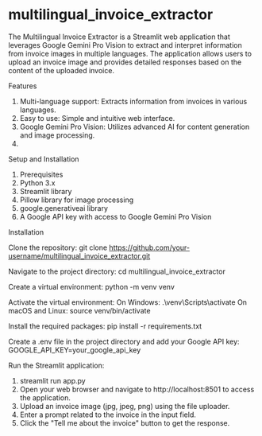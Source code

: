 # multilingual_invoice_extractor

The Multilingual Invoice Extractor is a Streamlit web application that leverages Google Gemini Pro Vision to extract and interpret information from invoice images in multiple languages. The application allows users to upload an invoice image and provides detailed responses based on the content of the uploaded invoice.

Features
1. Multi-language support: Extracts information from invoices in various languages.
2. Easy to use: Simple and intuitive web interface.
3. Google Gemini Pro Vision: Utilizes advanced AI for content generation and image processing.
4. 
Setup and Installation
1. Prerequisites
2. Python 3.x
3. Streamlit library
4. Pillow library for image processing
5. google.generativeai library
6. A Google API key with access to Google Gemini Pro Vision

Installation

Clone the repository:
git clone https://github.com/your-username/multilingual_invoice_extractor.git

Navigate to the project directory:
cd multilingual_invoice_extractor

Create a virtual environment:
python -m venv venv

Activate the virtual environment:
On Windows:
.\venv\Scripts\activate
On macOS and Linux:
source venv/bin/activate

Install the required packages:
pip install -r requirements.txt

Create a .env file in the project directory and add your Google API key:
GOOGLE_API_KEY=your_google_api_key


Run the Streamlit application:
1. streamlit run app.py
2. Open your web browser and navigate to http://localhost:8501 to access the application.
3. Upload an invoice image (jpg, jpeg, png) using the file uploader.
4. Enter a prompt related to the invoice in the input field.
5. Click the "Tell me about the invoice" button to get the response.
